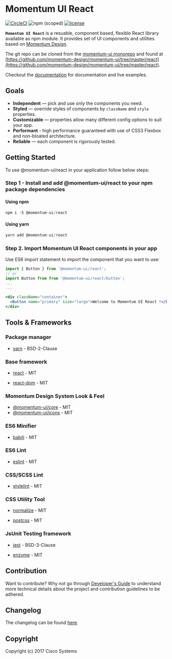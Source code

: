 # Momentum UI React

[![CircleCI](https://img.shields.io/circleci/build/github/momentum-design/momentum-ui)](https://circleci.com/gh/momentum-design/momentum-ui/)
![npm (scoped)](https://img.shields.io/npm/v/@momentum-ui/react.svg)
[![license](https://img.shields.io/github/license/momentum-design/momentum-ui.svg?color=blueviolet)](https://github.com/momentum-design/momentum-ui/blob/master/react/LICENSE)

**`Momentum UI React`** is a resuable, component based, flexible React library available as
npm module. It provides set of UI components and utilities based on [Momentum Design](https://momentum.design).

The git repo can be cloned from the [momentum-ui monorepo](https://github.com/momentum-design/momentum-ui) and found at [https://github.com/momentum-design/momentum-ui/tree/master/react](https://github.com/momentum-design/momentum-ui/tree/master/react).

Checkout the [documentation](https://momentum.design) for documentation and live examples.

## Goals
* **Independent** — pick and use only the components you need.
* **Styled** — override styles of components by `className` and `style` properties.
* **Customizable** — properties allow many different config options to suit your app.
* **Performant** - high performance guaranteed with use of CSS3 Flexbox and non-bloated architecture.
* **Reliable** — each component is rigorously tested.

## Getting Started

To use @momentum-ui/react in your application follow below steps:

### Step 1 - Install and add @momentum-ui/react to your npm package dependencies

#### Using npm

```js
npm i -S @momentum-ui/react
```

#### Using yarn

```js
yarn add @momentum-ui/react
```

### Step 2. Import Momentum UI React components in your app

Use ES6 import statement to import the component that you want to use:

```jsx
import { Button } from '@momentum-ui/react';
// or
import Button from from '@momentum-ui/react/button';
...
...

<div className="container">
  <Button name="primary" size="large">Welcome to Momentum UI React !</Button>
</div>
```

## Tools & Frameworks

### Package manager

* [yarn](https://github.com/yarnpkg/yarn) - BSD-2-Clause

### Base framework

* [react](https://github.com/facebook/react) - MIT

* [react-dom](https://github.com/facebook/react) - MIT

### Momentum Design System Look & Feel

* [@momentum-ui/core](https://github.com/momentum-design/momentum-ui-core) - MIT
* [@momentum-ui/icons](https://github.com/momentum-design/momentum-ui-icons) - MIT

### ES6 Minifier

* [babili](https://github.com/babel/babili) - MIT

### ES6 Lint

* [eslint](https://github.com/eslint/eslint) - MIT

### CSS/SCSS Lint

* [stylelint](https://github.com/stylelint/stylelint) - MIT

### CSS Utility Tool

* [normalize](https://github.com/necolas/normalize.css) - MIT

* [postcss](https://github.com/postcss/postcss) - MIT

### JsUnit Testing framework

* [jest](https://github.com/facebook/jest) - BSD-3-Clause

* [enzyme](https://github.com/airbnb/enzyme) - MIT


## Contribution

Want to contribute? Why not go through [Developer's Guide](./GETTING_STARTED.md) to understand more technical details about the project and contribution guidelines to be adhered.

## Changelog

The changelog can be found [here](./CHANGELOG.md).

## Copyright

Copyright (c) 2017 Cisco Systems
